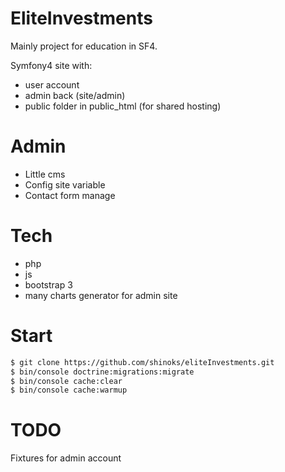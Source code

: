 # EliteInvestments

Mainly project for education in SF4.

Symfony4 site with:

- user account
- admin back (site/admin)
- public folder in public_html (for shared hosting)

# Admin

- Little cms
- Config site variable
- Contact form manage

# Tech

- php
- js
- bootstrap 3
- many charts generator for admin site

# Start

```sh
$ git clone https://github.com/shinoks/eliteInvestments.git
$ bin/console doctrine:migrations:migrate
$ bin/console cache:clear
$ bin/console cache:warmup
```
# TODO
Fixtures for admin account
